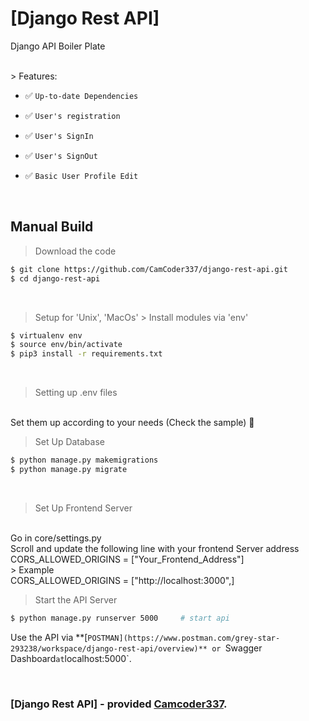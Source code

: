 # [Django Rest API]
Django API Boiler Plate

<br />
> Features:

- ✅ `Up-to-date Dependencies`

- ✅ `User's registration`

- ✅ `User's SignIn`

- ✅ `User's SignOut`

- ✅ `Basic User Profile Edit`


<br />

## Manual Build
> Download the code
```bash
$ git clone https://github.com/CamCoder337/django-rest-api.git
$ cd django-rest-api
```
<br />

> Setup for 'Unix', 'MacOs' > Install modules via 'env'
```bash
$ virtualenv env
$ source env/bin/activate
$ pip3 install -r requirements.txt
```
<br />

> Setting up .env files
<br />
Set them up according to your needs (Check the sample) 🙂

<br />

> Set Up Database
```bash
$ python manage.py makemigrations
$ python manage.py migrate
```
<br />

> Set Up Frontend Server
<br />
Go in core/settings.py

<br />
Scroll and update the following line with  your frontend Server address

<br />
CORS_ALLOWED_ORIGINS = ["Your_Frontend_Address"]

<br />
> Example
<br />
CORS_ALLOWED_ORIGINS = ["http://localhost:3000",]

> Start the API Server
```bash
$ python manage.py runserver 5000     # start api
```

Use the API via **[`POSTMAN](https://www.postman.com/grey-star-293238/workspace/django-rest-api/overview)** or `Swagger Dashboard` at `localhost:5000`.

<br />

### [Django Rest API] - provided **[Camcoder337](https://github.com/CamCoder337/)**.
